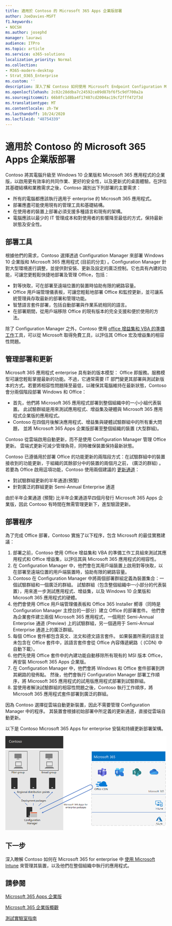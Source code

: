 ```yaml
---
title: 適用於 Contoso 的 Microsoft 365 Apps 企業版部署
author: JoeDavies-MSFT
f1.keywords:
- NOCSH
ms.author: josephd
manager: laurawi
audience: ITPro
ms.topic: article
ms.service: o365-solutions
localization_priority: Normal
ms.collection:
- M365-modern-desktop
- Strat_O365_Enterprise
ms.custom: ''
description: 深入了解 Contoso 如何使用 Microsoft Endpoint Configuration Manager 來部署 Microsoft 365 Apps 企業版。
ms.openlocfilehash: 2c02c28ddba7c24592ce09d87bf6f5c9df700a2a
ms.sourcegitcommit: 66b8fc1d8ba4f17487cd2004ac19cf2fff472f3d
ms.translationtype: MT
ms.contentlocale: zh-TW
ms.lasthandoff: 10/24/2020
ms.locfileid: "48754339"
---
```

# <a name="microsoft-365-apps-for-enterprise-deployment-for-contoso"></a>適用於 Contoso 的 Microsoft 365 Apps 企業版部署

Contoso 將其電腦升級至 Windows 10 企業版和 Microsoft 365 應用程式的企業版，以啟用更有效率的共同作業、更好的安全性，以及更新式的桌面體驗。在評估其基礎結構和業務需求之後，Contoso 識別出下列部署的主要需求：

- 所有的電腦都應該執行適用于 enterprise 的 Microsoft 365 應用程式。
- 部署應盡可能使用現有的管理工具和基礎結構。
- 在使用者的裝置上部署必須支援多種語言和現有的架構。
- 電腦應該以最少的 IT 管理成本和對使用者的影響降至最低的方式，保持最新狀態及安全性。

## <a name="deployment-tools"></a>部署工具

根據他們的需求，Contoso 選擇透過 Configuration Manager 來部署 Windows 10 企業版和 Microsoft 365 應用程式 (目前的分支) 。Configuration Manager 針對大型環境進行調整，並提供對安裝、更新及設定的廣泛控制。它也具有內建的功能，可讓您更輕鬆快捷地部署及管理 Office，包括：

- 對等快取，可在部署至遠端位置的裝置時協助有限的網路容量。
- Office 用戶端管理儀表板，可讓您輕鬆地部署 Office 和監控更新，並可讓系統管理員存取最新的部署和管理功能。
- 智慧語言套件部署，包括自動部署與作業系統相同的語言。
- 在部署期間，從用戶端移除 Office 的現有版本的完全支援和便於使用的方法。

除了 Configuration Manager 之外，Contoso 使用 [office 增益集和 VBA 的準備工作](https://docs.microsoft.com/deployoffice/readiness-toolkit-application-compatibility-microsoft-365-apps)工具，可以從 Microsoft 取得免費工具，以評估其 Office 宏及增益集的相容性問題。

## <a name="managing-deployment-and-updates"></a>管理部署和更新

Microsoft 365 應用程式 enterprise 具有新的版本模型： Office 即服務。服務模型可讓您輕鬆掌握最新的功能。不過，它通常需要 IT 部門變更其部署與測試新版本的方式。若要將相容性問題降至最低，以確保其電腦維持在最新狀態，Contoso 會分兩個階段部署 Windows 和 Office：

- 首先，他們將 Microsoft 365 應用程式部署到整個組織中的一小小組代表裝置。 此試驗群組是用來測試應用程式、增益集及硬體與 Microsoft 365 應用程式企業版的應用程式。
- Contoso 在四個月後解決應用程式、增益集與硬體試驗群組中的所有重大問題， 並將 Microsoft 365 Apps 企業版部署至整個組織的裝置 (大型群組)。

Contoso 從雲端啟用自動更新，而不是使用 Configuration Manager 管理 Office 更新。 雲端式更新可減少管理負荷，同時確保裝置保持最新狀態。

Contoso 已遵循用於部署 Office 的功能更新的兩階段方式：在試驗群組中的裝置接收到的功能更新，于組織的其餘部分中的裝置的兩個月之前， (廣泛的群組) 。 若要為 Office 啟用這項功能，Contoso 使用兩個建議的 [更新通道](https://docs.microsoft.com/DeployOffice/overview-update-channels)：

- 對試驗群組更新的半年通道(預覽)
- 針對廣泛的群組更新 Semi-Annual Enterprise 通道

由於半年企業通道 (預覽) 比半年企業通道早四個月發行 Microsoft 365 Apps 企業版，因此 Contoso 有時間在無需管理更新下，進型驗證更新。

## <a name="deployment-process"></a>部署程序

為了完成 Office 部署，Contoso 實施了以下程序，包含 Microsoft 的最佳實務建議：

1. 部署之前，Contoso 使用 Office 增益集和 VBA 的準備工作工具組來測試其應用程式和 Office 增益集，以評估其與 Microsoft 365 應用程式的相容性。
1. 在 Configuration Manager 中，他們會在其用戶端裝置上啟用對等快取，以在部署至遠端位置的用戶端裝置時，協助有限的網路容量。 
1. Contoso 在 Configuration Manager 中將兩個部署群組定義為裝置集合：一個試驗群組和一個廣泛的群組。 試驗群組（包含整個組織中一小部分的代表裝置），用來進一步測試應用程式、增益集，以及 Windows 10 企業版和 Microsoft 365 應用程式的硬體。
1. 他們會使用 Office 用戶端管理儀表板和 Office 365 Installer 嚮導（同時是 Configuration Manager 主控台的一部分）建立 Office 的部署套件。 他們會為企業套件建立兩個 Microsoft 365 應用程式，一個用於 Semi-Annual Enterprise 通道 (Preview) 上的試驗群組，另一個適用于 Semi-Annual Enterprise 通道上的廣泛群組。
2. 每個 Office 套件都包含英文、法文和德文語言套件。 如果裝置所需的語言並未包含在 Office 套件中，該語言套件會從 Office 內容傳遞網路（ (CDN) 中自動下載）。
3. 他們先使用 Office 套件中的內建功能自動移除所有現有的 MSI 版本 Office，再安裝 Microsoft 365 Apps 企業版。
4. 在 Configuration Manager 中，他們會將 Windows 和 Office 套件部署到跨其網路的發佈點。 然後，他們會執行 Configuration Manager 部署工作順序，將 Microsoft 365 應用程式的試用版應用程式部署到試驗群組。
5. 當使用者解決試驗群組的相容性問題之後，Contoso 執行工作順序，將 Microsoft 365 應用程式套件部署到廣泛的群組。

因為 Contoso 選擇從雲端自動更新裝置，因此不需要管理 Configuration Manager 中的程序。 其裝置會根據初始部署中所定義的更新通道，直接從雲端自動更新。

以下是 Contoso Microsoft 365 Apps for enterprise 安裝和持續更新部署架構。

![適用于企業的 Microsoft 365 應用程式的 Contoso 部署基礎結構](../media/contoso-o365pp/contoso-o365pp-fig1.png)
 
## <a name="next-step"></a>下一步

深入瞭解 Contoso 如何在 Microsoft 365 for enterprise 中 [使用 Microsoft Intune](contoso-mdm.md) 來管理其裝置，以及他們在整個組織中執行的應用程式。

## <a name="see-also"></a>請參閱

[Microsoft 365 Apps 企業版](https://docs.microsoft.com/deployoffice/deployment-guide-microsoft-365-apps)

[Microsoft 365 企業版概觀](microsoft-365-overview.md)

[測試實驗室指南](m365-enterprise-test-lab-guides.md)
